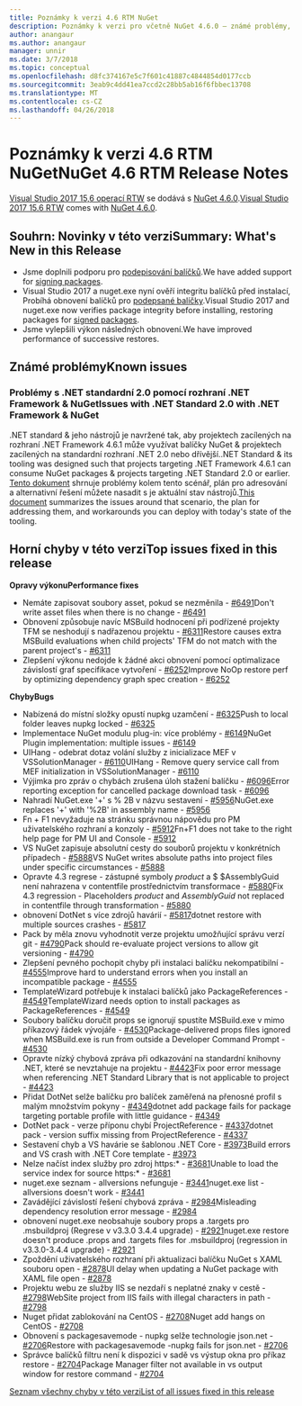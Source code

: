 ```yaml
---
title: Poznámky k verzi 4.6 RTM NuGet
description: Poznámky k verzi pro včetně NuGet 4.6.0 – známé problémy, opravy chyb, přidaných funkcí a chcete.
author: anangaur
ms.author: anangaur
manager: unnir
ms.date: 3/7/2018
ms.topic: conceptual
ms.openlocfilehash: d8fc374167e5c7f601c41887c4844854d0177ccb
ms.sourcegitcommit: 3eab9c4dd41ea7ccd2c28bb5ab16f6fbbec13708
ms.translationtype: MT
ms.contentlocale: cs-CZ
ms.lasthandoff: 04/26/2018
---
```

# <a name="nuget-46-rtm-release-notes"></a><span data-ttu-id="e0065-103">Poznámky k verzi 4.6 RTM NuGet</span><span class="sxs-lookup"><span data-stu-id="e0065-103">NuGet 4.6 RTM Release Notes</span></span>

<span data-ttu-id="e0065-104">[Visual Studio 2017 15,6 operací RTW](https://www.visualstudio.com/news/releasenotes/vs2017-relnotes) se dodává s [NuGet 4.6.0](https://dist.nuget.org/win-x86-commandline/v4.6.0/nuget.exe).</span><span class="sxs-lookup"><span data-stu-id="e0065-104">[Visual Studio 2017 15.6 RTW](https://www.visualstudio.com/news/releasenotes/vs2017-relnotes) comes with [NuGet 4.6.0](https://dist.nuget.org/win-x86-commandline/v4.6.0/nuget.exe).</span></span>

## <a name="summary-whats-new-in-this-release"></a><span data-ttu-id="e0065-105">Souhrn: Novinky v této verzi</span><span class="sxs-lookup"><span data-stu-id="e0065-105">Summary: What's New in this Release</span></span>
* <span data-ttu-id="e0065-106">Jsme doplnili podporu pro [podepisování balíčků](https://docs.microsoft.com/en-us/nuget/create-packages/sign-a-package).</span><span class="sxs-lookup"><span data-stu-id="e0065-106">We have added support for [signing packages](https://docs.microsoft.com/en-us/nuget/create-packages/sign-a-package).</span></span>  
* <span data-ttu-id="e0065-107">Visual Studio 2017 a nuget.exe nyní ověří integritu balíčků před instalací, Probíhá obnovení balíčků pro [podepsané balíčky](https://docs.microsoft.com/en-us/nuget/reference/signed-packages-reference).</span><span class="sxs-lookup"><span data-stu-id="e0065-107">Visual Studio 2017 and nuget.exe now verifies package integrity before installing, restoring packages for [signed packages](https://docs.microsoft.com/en-us/nuget/reference/signed-packages-reference).</span></span>
* <span data-ttu-id="e0065-108">Jsme vylepšili výkon následných obnovení.</span><span class="sxs-lookup"><span data-stu-id="e0065-108">We have improved performance of successive restores.</span></span>

## <a name="known-issues"></a><span data-ttu-id="e0065-109">Známé problémy</span><span class="sxs-lookup"><span data-stu-id="e0065-109">Known issues</span></span>
### <a name="issues-with-net-standard-20-with-net-framework--nuget"></a><span data-ttu-id="e0065-110">Problémy s .NET standardní 2.0 pomocí rozhraní .NET Framework & NuGet</span><span class="sxs-lookup"><span data-stu-id="e0065-110">Issues with .NET Standard 2.0 with .NET Framework & NuGet</span></span> 

<span data-ttu-id="e0065-111">.NET standard & jeho nástrojů je navržené tak, aby projektech zacílených na rozhraní .NET Framework 4.6.1 může využívat balíčky NuGet & projektech zacílených na standardní rozhraní .NET 2.0 nebo dřívější.</span><span class="sxs-lookup"><span data-stu-id="e0065-111">.NET Standard & its tooling was designed such that projects targeting .NET Framework 4.6.1 can consume NuGet packages & projects targeting .NET Standard 2.0 or earlier.</span></span> <span data-ttu-id="e0065-112">[Tento dokument](https://github.com/dotnet/standard/issues/481) shrnuje problémy kolem tento scénář, plán pro adresování a alternativní řešení můžete nasadit s je aktuální stav nástrojů.</span><span class="sxs-lookup"><span data-stu-id="e0065-112">[This document](https://github.com/dotnet/standard/issues/481) summarizes the issues around that scenario, the plan for addressing them, and workarounds you can deploy with today's state of the tooling.</span></span>

## <a name="top-issues-fixed-in-this-release"></a><span data-ttu-id="e0065-113">Horní chyby v této verzi</span><span class="sxs-lookup"><span data-stu-id="e0065-113">Top issues fixed in this release</span></span>

<span data-ttu-id="e0065-114">**Opravy výkonu**</span><span class="sxs-lookup"><span data-stu-id="e0065-114">**Performance fixes**</span></span>
* <span data-ttu-id="e0065-115">Nemáte zapisovat soubory asset, pokud se nezměnila - [#6491](https://github.com/NuGet/Home/issues/6491)</span><span class="sxs-lookup"><span data-stu-id="e0065-115">Don't write asset files when there is no change - [#6491](https://github.com/NuGet/Home/issues/6491)</span></span>
* <span data-ttu-id="e0065-116">Obnovení způsobuje navíc MSBuild hodnocení při podřízené projekty TFM se neshodují s nadřazenou projektu - [#6311](https://github.com/NuGet/Home/issues/6311)</span><span class="sxs-lookup"><span data-stu-id="e0065-116">Restore causes extra MSBuild evaluations when child projects' TFM do not match with the parent project's - [#6311](https://github.com/NuGet/Home/issues/6311)</span></span>
* <span data-ttu-id="e0065-117">Zlepšení výkonu nedojde k žádné akci obnovení pomocí optimalizace závislostí graf specifikace vytvoření - [#6252](https://github.com/NuGet/Home/issues/6252)</span><span class="sxs-lookup"><span data-stu-id="e0065-117">Improve NoOp restore perf by optimizing dependency graph spec creation - [#6252](https://github.com/NuGet/Home/issues/6252)</span></span>

<span data-ttu-id="e0065-118">**Chyby**</span><span class="sxs-lookup"><span data-stu-id="e0065-118">**Bugs**</span></span>
* <span data-ttu-id="e0065-119">Nabízená do místní složky opustí nupkg uzamčení - [#6325](https://github.com/NuGet/Home/issues/6325)</span><span class="sxs-lookup"><span data-stu-id="e0065-119">Push to local folder leaves nupkg locked - [#6325](https://github.com/NuGet/Home/issues/6325)</span></span>
* <span data-ttu-id="e0065-120">Implementace NuGet modulu plug-in: více problémy - [#6149](https://github.com/NuGet/Home/issues/6149)</span><span class="sxs-lookup"><span data-stu-id="e0065-120">NuGet Plugin implementation:  multiple issues - [#6149](https://github.com/NuGet/Home/issues/6149)</span></span>
* <span data-ttu-id="e0065-121">UIHang - odebrat dotaz volání služby z inicializace MEF v VSSolutionManager - [#6110](https://github.com/NuGet/Home/issues/6110)</span><span class="sxs-lookup"><span data-stu-id="e0065-121">UIHang - Remove query service call from MEF initialization in VSSolutionManager - [#6110](https://github.com/NuGet/Home/issues/6110)</span></span>
* <span data-ttu-id="e0065-122">Výjimka pro zpráv o chybách zrušena úloh stažení balíčku - [#6096](https://github.com/NuGet/Home/issues/6096)</span><span class="sxs-lookup"><span data-stu-id="e0065-122">Error reporting exception for cancelled package download task - [#6096](https://github.com/NuGet/Home/issues/6096)</span></span>
* <span data-ttu-id="e0065-123">Nahradí NuGet.exe '+' s % 2B v názvu sestavení - [#5956](https://github.com/NuGet/Home/issues/5956)</span><span class="sxs-lookup"><span data-stu-id="e0065-123">NuGet.exe replaces '+' with '%2B' in assembly name - [#5956](https://github.com/NuGet/Home/issues/5956)</span></span>
* <span data-ttu-id="e0065-124">Fn + F1 nevyžaduje na stránku správnou nápovědu pro PM uživatelského rozhraní a konzoly - [#5912](https://github.com/NuGet/Home/issues/5912)</span><span class="sxs-lookup"><span data-stu-id="e0065-124">Fn+F1 does not take to the right help page for PM UI and Console - [#5912](https://github.com/NuGet/Home/issues/5912)</span></span>
* <span data-ttu-id="e0065-125">VS NuGet zapisuje absolutní cesty do souborů projektu v konkrétních případech - [#5888](https://github.com/NuGet/Home/issues/5888)</span><span class="sxs-lookup"><span data-stu-id="e0065-125">VS NuGet writes absolute paths into project files under specific circumstances - [#5888](https://github.com/NuGet/Home/issues/5888)</span></span>
* <span data-ttu-id="e0065-126">Opravte 4.3 regrese - zástupné symboly $product$ a $ $AssemblyGuid není nahrazena v contentfile prostřednictvím transformace - [#5880](https://github.com/NuGet/Home/issues/5880)</span><span class="sxs-lookup"><span data-stu-id="e0065-126">Fix 4.3 regression - Placeholders $product$ and $AssemblyGuid$ not replaced in contentfile through transformation - [#5880](https://github.com/NuGet/Home/issues/5880)</span></span>
* <span data-ttu-id="e0065-127">obnovení DotNet s více zdrojů havárií - [#5817](https://github.com/NuGet/Home/issues/5817)</span><span class="sxs-lookup"><span data-stu-id="e0065-127">dotnet restore with multiple sources crashes - [#5817](https://github.com/NuGet/Home/issues/5817)</span></span>
* <span data-ttu-id="e0065-128">Pack by měla znovu vyhodnotit verze projektu umožňující správu verzí git - [#4790](https://github.com/NuGet/Home/issues/4790)</span><span class="sxs-lookup"><span data-stu-id="e0065-128">Pack should re-evaluate project versions to allow git versioning - [#4790](https://github.com/NuGet/Home/issues/4790)</span></span>
* <span data-ttu-id="e0065-129">Zlepšení pevného pochopit chyby při instalaci balíčku nekompatibilní - [#4555](https://github.com/NuGet/Home/issues/4555)</span><span class="sxs-lookup"><span data-stu-id="e0065-129">Improve hard to understand errors when you install an incompatible package - [#4555](https://github.com/NuGet/Home/issues/4555)</span></span>
* <span data-ttu-id="e0065-130">TemplateWizard potřebuje k instalaci balíčků jako PackageReferences - [#4549](https://github.com/NuGet/Home/issues/4549)</span><span class="sxs-lookup"><span data-stu-id="e0065-130">TemplateWizard needs option to install packages as PackageReferences - [#4549](https://github.com/NuGet/Home/issues/4549)</span></span>
* <span data-ttu-id="e0065-131">Soubory balíčku doručit props se ignorují spustíte MSBuild.exe v mimo příkazový řádek vývojáře - [#4530](https://github.com/NuGet/Home/issues/4530)</span><span class="sxs-lookup"><span data-stu-id="e0065-131">Package-delivered props files ignored when MSBuild.exe is run from outside a Developer Command Prompt - [#4530](https://github.com/NuGet/Home/issues/4530)</span></span>
* <span data-ttu-id="e0065-132">Opravte nízký chybová zpráva při odkazování na standardní knihovny .NET, které se nevztahuje na projektu - [#4423](https://github.com/NuGet/Home/issues/4423)</span><span class="sxs-lookup"><span data-stu-id="e0065-132">Fix poor error message when referencing .NET Standard Library that is not applicable to project - [#4423](https://github.com/NuGet/Home/issues/4423)</span></span>
* <span data-ttu-id="e0065-133">Přidat DotNet selže balíčku pro balíček zaměřená na přenosné profil s malým množstvím pokyny - [#4349](https://github.com/NuGet/Home/issues/4349)</span><span class="sxs-lookup"><span data-stu-id="e0065-133">dotnet add package fails for package targeting portable profile with little guidance - [#4349](https://github.com/NuGet/Home/issues/4349)</span></span>
* <span data-ttu-id="e0065-134">DotNet pack - verze příponu chybí ProjectReference - [#4337](https://github.com/NuGet/Home/issues/4337)</span><span class="sxs-lookup"><span data-stu-id="e0065-134">dotnet pack - version suffix missing from ProjectReference - [#4337](https://github.com/NuGet/Home/issues/4337)</span></span>
* <span data-ttu-id="e0065-135">Sestavení chyb a VS havárie se šablonou .NET Core - [#3973](https://github.com/NuGet/Home/issues/3973)</span><span class="sxs-lookup"><span data-stu-id="e0065-135">Build errors and VS crash with .NET Core template - [#3973](https://github.com/NuGet/Home/issues/3973)</span></span>
* <span data-ttu-id="e0065-136">Nelze načíst index služby pro zdroj https:\* - [#3681](https://github.com/NuGet/Home/issues/3681)</span><span class="sxs-lookup"><span data-stu-id="e0065-136">Unable to load the service index for source https:\* - [#3681](https://github.com/NuGet/Home/issues/3681)</span></span>
* <span data-ttu-id="e0065-137">nuget.exe seznam - allversions nefunguje - [#3441](https://github.com/NuGet/Home/issues/3441)</span><span class="sxs-lookup"><span data-stu-id="e0065-137">nuget.exe list -allversions doesn't work - [#3441](https://github.com/NuGet/Home/issues/3441)</span></span>
* <span data-ttu-id="e0065-138">Zavádějící závislostí řešení chybová zpráva - [#2984](https://github.com/NuGet/Home/issues/2984)</span><span class="sxs-lookup"><span data-stu-id="e0065-138">Misleading dependency resolution error message - [#2984](https://github.com/NuGet/Home/issues/2984)</span></span>
* <span data-ttu-id="e0065-139">obnovení nuget.exe neobsahuje soubory props a .targets pro .msbuildproj (Regrese v v3.3.0 3.4.4 upgrade) - [#2921](https://github.com/NuGet/Home/issues/2921)</span><span class="sxs-lookup"><span data-stu-id="e0065-139">nuget.exe restore doesn't produce .props and .targets files for .msbuildproj (regression in v3.3.0-3.4.4 upgrade) - [#2921](https://github.com/NuGet/Home/issues/2921)</span></span>
* <span data-ttu-id="e0065-140">Zpoždění uživatelského rozhraní při aktualizaci balíčku NuGet s XAML souboru open - [#2878](https://github.com/NuGet/Home/issues/2878)</span><span class="sxs-lookup"><span data-stu-id="e0065-140">UI delay when updating a NuGet package with XAML file open - [#2878](https://github.com/NuGet/Home/issues/2878)</span></span>
* <span data-ttu-id="e0065-141">Projektu webu ze služby IIS se nezdaří s neplatné znaky v cestě - [#2798](https://github.com/NuGet/Home/issues/2798)</span><span class="sxs-lookup"><span data-stu-id="e0065-141">WebSite project from IIS fails with illegal characters in path - [#2798](https://github.com/NuGet/Home/issues/2798)</span></span>
* <span data-ttu-id="e0065-142">Nuget přidat zablokování na CentOS - [#2708](https://github.com/NuGet/Home/issues/2708)</span><span class="sxs-lookup"><span data-stu-id="e0065-142">Nuget add hangs on CentOS - [#2708](https://github.com/NuGet/Home/issues/2708)</span></span>
* <span data-ttu-id="e0065-143">Obnovení s packagesavemode - nupkg selže technologie json.net - [#2706](https://github.com/NuGet/Home/issues/2706)</span><span class="sxs-lookup"><span data-stu-id="e0065-143">Restore with packagesavemode -nupkg fails for json.net - [#2706](https://github.com/NuGet/Home/issues/2706)</span></span>
* <span data-ttu-id="e0065-144">Správce balíčků filtru není k dispozici v sadě vs výstup okna pro příkaz restore - [#2704](https://github.com/NuGet/Home/issues/2704)</span><span class="sxs-lookup"><span data-stu-id="e0065-144">Package Manager filter not available in vs output window for restore command - [#2704](https://github.com/NuGet/Home/issues/2704)</span></span>


[<span data-ttu-id="e0065-145">Seznam všechny chyby v této verzi</span><span class="sxs-lookup"><span data-stu-id="e0065-145">List of all issues fixed in this release</span></span>](https://github.com/NuGet/Home/issues?q=is%3Aissue+is%3Aclosed+milestone%3A%224.6")
